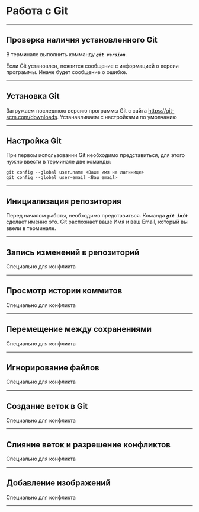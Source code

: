 # Работа с Git
---
## Проверка наличия установленного Git

В терминале выполнить комманду ***`git version`***.

Если Git установлен, появится сообщение с информацией о версии программы. Иначе будет сообщение о ошибке.

---
## Установка Git    

Загружаем последнюю версию программы Git с сайта https://git-scm.com/downloads. Устанавливаем с настройками по умолчанию

---
## Настройка Git

При первом использовании Git необходимо представиться, для этого нужно ввести в терминале две команды: 
```
git config --global user.name <Ваше имя на латинице>
git config --global user-email <Ваш email>
```

---
## Инициализация репозитория

Перед началом работы, необходимо представиться. Команда ***`git init`*** сделает именно это. Git распознает ваше Имя и ваш Email, который вы ввели в терминале.

---
## Запись изменений в репозиторий

Специально для конфликта 


---
## Просмотр истории коммитов

Специально для конфликта 


---
## Перемещение между сохранениями

Специально для конфликта 


---
## Игнорирование файлов

Специально для конфликта 


---
## Создание веток в Git

Специально для конфликта 


---
## Слияние веток и разрешение конфликтов

Специально для конфликта 


---
## Добавление изображений

Специально для конфликта 


---
